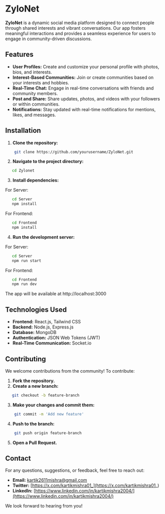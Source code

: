 # ZyloNet

**ZyloNet** is a dynamic social media platform designed to connect people through shared interests and vibrant conversations. Our app fosters meaningful interactions and provides a seamless experience for users to engage in community-driven discussions.

## Features

- **User Profiles:** Create and customize your personal profile with photos, bios, and interests.
- **Interest-Based Communities:** Join or create communities based on your interests and hobbies.
- **Real-Time Chat:** Engage in real-time conversations with friends and community members.
- **Post and Share:** Share updates, photos, and videos with your followers or within communities.
- **Notifications:** Stay updated with real-time notifications for mentions, likes, and messages.

## Installation

1. **Clone the repository:**

```bash
    git clone https://github.com/yourusername/ZyloNet.git
```

2. **Navigate to the project directory:**

```bash
   cd Zylonet
```

3. **Install dependencies:**

For Server:

```bash
   cd Server
   npm install
```

For Frontend:

```bash
   cd Frontend
   npm install
```

4. **Run the development server:**

For Server:

```bash
   cd Server
   npm run start
```

For Frontend:

```bash
   cd Frontend
   npm run dev
```

The app will be available at http://localhost:3000

## Technologies Used

- **Frontend:** React.js, Tailwind CSS
- **Backend:** Node.js, Express.js
- **Database:** MongoDB
- **Authentication:** JSON Web Tokens (JWT)
- **Real-Time Communication:** Socket.io

## Contributing

We welcome contributions from the community! To contribute:

1. **Fork the repository.**
2. **Create a new branch:**

```bash
   git checkout -b feature-branch
```

3. **Make your changes and commit them:**

```bash
    git commit -m 'Add new feature'
```

4. **Push to the branch:**

```bash
    git push origin feature-branch
```

5. **Open a Pull Request.**

## Contact

For any questions, suggestions, or feedback, feel free to reach out:

- **Email:** [kartik2611mishra@gmail.com](mailto:kartik2611mishra@gmail.com)
- **Twitter:** [https://x.com/kartikmishra01_](https://x.com/kartikmishra01_)
- **LinkedIn:** [https://www.linkedin.com/in/kartikmishra2004/](https://www.linkedin.com/in/kartikmishra2004/)

We look forward to hearing from you!
